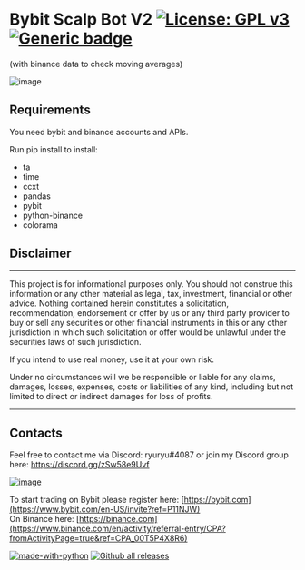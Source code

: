 # Bybit Scalp Bot V2 <a href="https://github.com/ryu878/bybit_scalp_bot/blob/main/LICENSE.MD">[![License: GPL v3](https://img.shields.io/badge/License-GPLv3-blue.svg)](https://www.gnu.org/licenses/gpl-3.0) [![Generic badge](https://img.shields.io/badge/Python-3.8+-<COLOR>.svg)](https://shields.io/)
(with binance data to check moving averages)

![image](https://user-images.githubusercontent.com/81808867/198848493-ef94a711-b3e0-4789-bbc2-ce3e11236c63.png)

## Requirements
You need bybit and binance accounts and APIs.

Run pip install to install:
- ta
- time
- ccxt
- pandas
- pybit
- python-binance
- colorama

## Disclaimer
<hr>
This project is for informational purposes only. You should not construe this information or any other material as legal, tax, investment, financial or other advice. Nothing contained herein constitutes a solicitation, recommendation, endorsement or offer by us or any third party provider to buy or sell any securities or other financial instruments in this or any other jurisdiction in which such solicitation or offer would be unlawful under the securities laws of such jurisdiction.

If you intend to use real money, use it at your own risk.

Under no circumstances will we be responsible or liable for any claims, damages, losses, expenses, costs or liabilities of any kind, including but not limited to direct or indirect damages for loss of profits.
<hr>

## Contacts
Feel free to contact me via Discord: ryuryu#4087
or join my Discord group here: https://discord.gg/zSw58e9Uvf

<a href="https://discord.gg/zSw58e9Uvf">![image](https://user-images.githubusercontent.com/81808867/166115186-70de12b2-39fd-4eda-bb12-c1d8bec24ac6.png)</a>

To start trading on Bybit please register here: [https://bybit.com](https://www.bybit.com/en-US/invite?ref=P11NJW)<br>
On Binance here: [https://binance.com](https://www.binance.com/en/activity/referral-entry/CPA?fromActivityPage=true&ref=CPA_00T5P4X8R6)

[![made-with-python](https://img.shields.io/badge/Made%20with-Python-1f425f.svg)](https://www.python.org/)  [![Github all releases](https://img.shields.io/github/downloads/Naereen/StrapDown.js/total.svg)](https://GitHub.com/Naereen/StrapDown.js/releases/)

